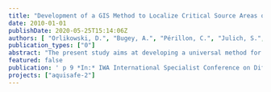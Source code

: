 ```yaml
---
title: "Development of a GIS Method to Localize Critical Source Areas of Diffuse Nitrate Pollution"
date: 2010-01-01
publishDate: 2020-05-25T15:14:06Z
authors: [ "Orlikowski, D.", "Bugey, A.", "Périllon, C.", "Julich, S.", "Guégain, C.", "Soyeux, E.", "matzinger" ]
publication_types: ["0"]
abstract: "The present study aims at developing a universal method for the localization of critical source areas (CSAs) of diffuse NO3- pollution in rural catchments with low data availability. Based on existing methods land use, soil, slope, riparian buffer strips and distance to surface waters were identified as the most relevant indicator parameters for diffuse agricultural NO3-pollution. The five parameters are averaged in a GIS-overlay to localize areas with low, medium and high risk of NO3- pollution. A first application of the GIS approach to the Ic catchment in France, shows that identified CSAs are in good agreement with results from river monitoring and numerical modelling. Additionally, the GIS approach showed low sensitivity to single parameters, which makes it robust to varying data availability. As a result, the tested GIS-approach provides a promising, easy-to-use CSA identification concept, applicable for a wide range of rural catchments."
featured: false
publication: ' p 9 *In:* IWA International Specialist Conference on Diffuse Pollution (DIPCON). Beaupré, Quebec, Canada. 12-17 September 2010'
projects: ["aquisafe-2"]
---
```


